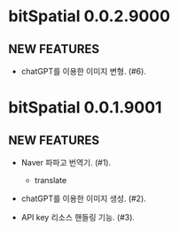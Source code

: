 # bitSpatial 0.0.2.9000

## NEW FEATURES

* chatGPT를 이용한 이미지 변형. (#6). 



# bitSpatial 0.0.1.9001

## NEW FEATURES

* Naver 파파고 번역기. (#1).
    - translate

* chatGPT를 이용한 이미지 생성. (#2). 

* API key 리소스 핸들링 기능. (#3). 
